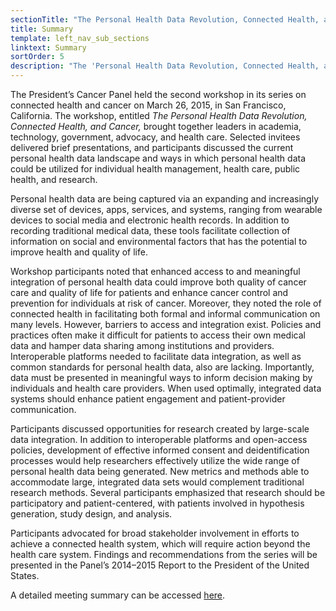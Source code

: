 ```yaml
---
sectionTitle: "The Personal Health Data Revolution, Connected Health, and Cancer"
title: Summary
template: left_nav_sub_sections
linktext: Summary
sortOrder: 5
description: "The 'Personal Health Data Revolution, Connected Health, and Cancer' workshop brought together leaders in academia, technology, government, advocacy, and health care to discuss the current personal health data landscape and ways in which personal health data could be utilized for individual health management, health care, public health, and research"
---
```


The President’s Cancer Panel held the second workshop in its series on connected health and cancer on March 26, 2015, in San Francisco, California. The workshop, entitled <em>The Personal Health Data Revolution, Connected Health, and Cancer,</em> brought together leaders in academia, technology, government, advocacy, and health care. Selected invitees delivered brief presentations, and participants discussed the current personal health data landscape and ways in which personal health data could be utilized for individual health management, health care, public health, and research.

Personal health data are being captured via an expanding and increasingly diverse set of devices, apps, services, and systems, ranging from wearable devices to social media and electronic health records. In addition to recording traditional medical data, these tools facilitate collection of information on social and environmental factors that has the potential to improve health and quality of life.

Workshop participants noted that enhanced access to and meaningful integration of personal health data could improve both quality of cancer care and quality of life for patients and enhance cancer control and prevention for individuals at risk of cancer. Moreover, they noted the role of connected health in facilitating both formal and informal communication on many levels. However, barriers to access and integration exist. Policies and practices often make it difficult for patients to access their own medical data and hamper data sharing among institutions and providers. Interoperable platforms needed to facilitate data integration, as well as common standards for personal health data, also are lacking. Importantly, data must be presented in meaningful ways to inform decision making by individuals and health care providers. When used optimally, integrated data systems should enhance patient engagement and patient-provider communication.

Participants discussed opportunities for research created by large-scale data integration. In addition to interoperable platforms and open-access policies, development of effective informed consent and deidentification processes would help researchers effectively utilize the wide range of personal health data being generated. New metrics and methods able to accommodate large, integrated data sets would complement traditional research methods. Several participants emphasized that research should be participatory and patient-centered, with patients involved in hypothesis generation, study design, and analysis.

Participants advocated for broad stakeholder involvement in efforts to achieve a connected health system, which will require action beyond the health care system. Findings and recommendations from the series will be presented in the Panel’s 2014–2015 Report to the President of the United States.

A detailed meeting summary can be accessed <a class="pdf-icon" href="http://deainfo.nci.nih.gov/advisory/pcp/pcp0315/summary.pdf">here</a>.
